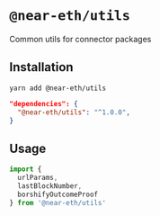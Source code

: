 `@near-eth/utils`
=================
Common utils for connector packages

Installation
------------

```shell
yarn add @near-eth/utils
```

```json
"dependencies": {
  "@near-eth/utils": "^1.0.0",
}
```

Usage
-----
```js
import {
  urlParams,
  lastBlockNumber,
  borshifyOutcomeProof
} from '@near-eth/utils'
```